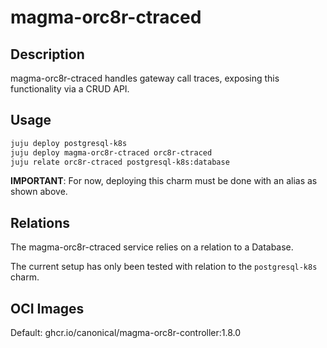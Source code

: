 # magma-orc8r-ctraced

## Description

magma-orc8r-ctraced handles gateway call traces, exposing this functionality via a CRUD API.

## Usage

```bash
juju deploy postgresql-k8s
juju deploy magma-orc8r-ctraced orc8r-ctraced
juju relate orc8r-ctraced postgresql-k8s:database
```

**IMPORTANT**: For now, deploying this charm must be done with an alias as shown above.

## Relations

The magma-orc8r-ctraced service relies on a relation to a Database.

The current setup has only been tested with relation to the `postgresql-k8s` charm.

## OCI Images

Default: ghcr.io/canonical/magma-orc8r-controller:1.8.0
